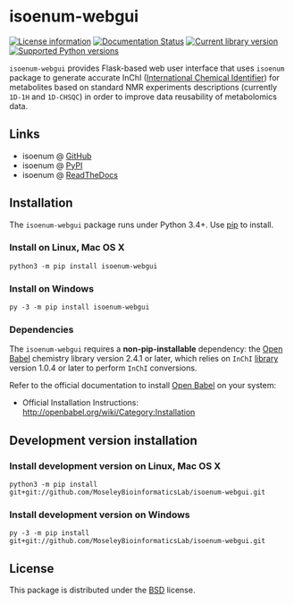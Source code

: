 # isoenum-webgui


[![License information](https://img.shields.io/pypi/l/isoenum.svg)](https://choosealicense.com/licenses/bsd-3-clause-clear/)
[![Documentation Status](https://readthedocs.org/projects/isoenum-webgui/badge/?version=latest)](https://isoenum-webgui.readthedocs.io/en/latest/?badge=latest)
[![Current library version](https://img.shields.io/pypi/v/isoenum-webgui.svg)](https://pypi.org/project/isoenum-webgui)
[![Supported Python versions](https://img.shields.io/pypi/pyversions/isoenum-webgui.svg)](https://pypi.org/project/isoenum-webgui)


``isoenum-webgui`` provides Flask-based web user interface that uses ``isoenum`` package
to generate accurate InChI ([International Chemical Identifier](https://www.inchi-trust.org/)) 
for metabolites based on standard NMR experiments descriptions (currently ``1D-1H`` and 
``1D-CHSQC``) in order to improve data reusability of metabolomics data.


## Links

   * isoenum @ [GitHub](https://github.com/MoseleyBioinformaticsLab/isoenum-webgui)
   * isoenum @ [PyPI](https://pypi.org/project/isoenum-webgui)
   * isoenum @ [ReadTheDocs](http://isoenum-webgui.readthedocs.io)
   

## Installation

The ``isoenum-webgui`` package runs under Python 3.4+. Use [pip](https://pip.pypa.io) to install.


### Install on Linux, Mac OS X

```
python3 -m pip install isoenum-webgui
```


### Install on Windows

```
py -3 -m pip install isoenum-webgui
```

### Dependencies

The ``isoenum-webgui`` requires a **non-pip-installable** dependency: the
[Open Babel](http://openbabel.org) chemistry library version 2.4.1 or later,
which relies on ``InChI`` [library](https://www.inchi-trust.org/downloads) 
version 1.0.4 or later to perform ``InChI`` conversions.

Refer to the official documentation to install [Open Babel](http://openbabel.org) on your system:

   * Official Installation Instructions: http://openbabel.org/wiki/Category:Installation


## Development version installation

### Install development version on Linux, Mac OS X

```
python3 -m pip install git+git://github.com/MoseleyBioinformaticsLab/isoenum-webgui.git
```

### Install development version on Windows

```
py -3 -m pip install git+git://github.com/MoseleyBioinformaticsLab/isoenum-webgui.git
```

## License

This package is distributed under the [BSD](https://choosealicense.com/licenses/bsd-3-clause-clear) license.
